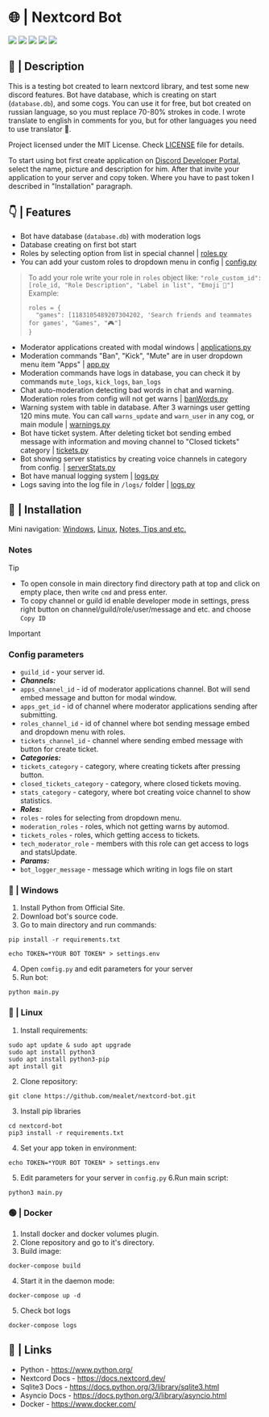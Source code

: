 # 🌐 | Nextcord Bot
<dev id="badges">
  <a href="https://www.python.org/"><img src="https://img.shields.io/badge/Python-3.11-blue?style=flat"></a>
  <a href="https://nextcord.dev/"><img src="https://img.shields.io/badge/Nextcord-library-blue?style=flat"></a>
  <a href="https://docs.python.org/3/library/sqlite3.html"><img src="https://img.shields.io/badge/Sqlite3-library-blue?style=flat"></a>
  <a href="https://docs.python.org/3/library/asyncio.html"><img src="https://img.shields.io/badge/Asyncio-library-blue?style=flat"></a>
<a href=https://docker.com"><img src="https://img.shields.io/badge/Docker-engine-blue?style=flat"></a>
</dev>

## 📧 | Description
This is a testing bot created to learn nextcord library, and test some new discord features.
Bot have database, which is creating on start (`database.db`), and some cogs. You can use it for free, but bot created on russian language,
so you must replace 70-80% strokes in code. I wrote translate to english in comments for you, but for other languages you need to use translator 👀.

Project licensed under the MIT License. Check [LICENSE](./LICENSE) file for details.

To start using bot first create application on [Discord Developer Portal](https://discord.com/developers/applications), select the name, picture and description for him.
After that invite your application to your server and copy token. Where you have to past token I described in "Installation" paragraph.

## 👇 | Features
- Bot have database (`database.db`) with moderation logs
- Database creating on first bot start
- Roles by selecting option from list in special channel | [roles.py](/cogs/roles.py)
- You can add your custom roles to dropdown menu in config | [config.py](/config.py)
> To add your role write your role in `roles` object like: `"role_custom_id": [role_id, "Role Description", "Label in list", "Emoji 👀"]`
> Example:
> ```
> roles = {
>   "games": [1183105489207304202, 'Search friends and teammates for games', "Games", "🎮"]
> }
> ```
- Moderator applications created with modal windows | [applications.py](/cogs/applications.py)
- Moderation commands "Ban", "Kick", "Mute" are in user dropdown menu item "Apps" | [app.py](/cogs/app.py)
- Moderation commands have logs in database, you can check it by commands `mute_logs`, `kick_logs`, `ban_logs`
- Chat auto-moderation detecting bad words in chat and warning. Moderation roles from config will not get warns | [banWords.py](/cogs/banWords.py)
- Warning system with table in database. After 3 warnings user getting 120 mins mute. You can call `warns_update` and `warn_user` in any cog, or main module | [warnings.py](/cogs/warnings.py)
- Bot have ticket system. After deleting ticket bot sending embed message with information and moving channel to "Closed tickets" category | [tickets.py](/cogs/tickets.py)
- Bot showing server statistics by creating voice channels in category from config. | [serverStats.py](/cogs/serverStats.py)
- Bot have manual logging system | [logs.py](/cogs/logs.py)
- Logs saving into the log file in `/logs/` folder | [logs.py](/cogs/logs.py)

## 💫 | Installation
Mini navigation: [Windows](README.md#Windows), [Linux](README.md#Linux), [Notes, Tips and etc.](README.md#Notes)

### Notes

> [!TIP]
> - To open console in main directory find directory path at top and click on empty place, then write `cmd` and press enter.
> - To copy channel or guild id enable developer mode in settings, press right button on channel/guild/role/user/message and etc. and choose `Copy ID`

> [!IMPORTANT]
> ### Config parameters
> - `guild_id` - your server id.
> - **_Channels:_**
> - `apps_channel_id` - id of moderator applications channel. Bot will send embed message and button for modal window.
> - `apps_get_id` - id of channel where moderator applications sending after submitting.
> - `roles_channel_id` - id of channel where bot sending message embed and dropdown menu with roles.
> - `tickets_channel_id` - channel where sending embed message with button for create ticket.
> - **_Categories:_**
> - `tickets_category` - category, where creating tickets after pressing button.
> - `closed_tickets_category` - category, where closed tickets moving.
> - `stats_category` - category, where bot creating voice channel to show statistics.
> - **_Roles:_**
> - `roles` - roles for selecting from dropdown menu.
> - `moderation_roles` - roles, which not getting warns by automod.
> - `tickets_roles` - roles, which getting access to tickets.
> - `tech_moderator_role` - members with this role can get access to logs and statsUpdate.
> - **_Params:_**
> - `bot_logger_message` - message which writing in logs file on start

### 🔵 | Windows
1. Install Python from Official Site.
2. Download bot's source code.
3. Go to main directory and run commands:
```
pip install -r requirements.txt
```
```
echo TOKEN=*YOUR BOT TOKEN* > settings.env
```

4. Open `comfig.py` and edit parameters for your server
5. Run bot:
```
python main.py
```

### 🔴 | Linux
1. Install requirements:
```
sudo apt update & sudo apt upgrade
sudo apt install python3
sudo apt install python3-pip
apt install git
```
2. Clone repository:
```
git clone https://github.com/mealet/nextcord-bot.git
```
3. Install pip libraries
```
cd nextcord-bot
pip3 install -r requirements.txt
```
4. Set your app token in environment:
```
echo TOKEN=*YOUR BOT TOKEN* > settings.env
```
5. Edit parameters for your server in `config.py`
6.Run main script:
```
python3 main.py
```

### 🟢 | Docker
1. Install docker and docker volumes plugin.
2. Clone repository and go to it's directory.
3. Build image:
```
docker-compose build
```
4. Start it in the daemon mode:
```
docker-compose up -d
```
5. Check bot logs
```
docker-compose logs
```

## 🔗 | Links
- Python - https://www.python.org/
- Nextcord Docs - https://docs.nextcord.dev/
- Sqlite3 Docs - https://docs.python.org/3/library/sqlite3.html
- Asyncio Docs - https://docs.python.org/3/library/asyncio.html
- Docker - https://www.docker.com/